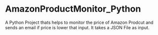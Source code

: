 # AmazonProductMonitor_Python
A Python Project thats helps to monitor the price of Amazon Prodcut and sends an email if price is lower that input. It takes a JSON File as input.
